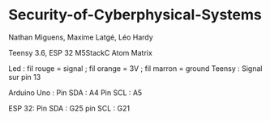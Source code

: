 # Security-of-Cyberphysical-Systems

Nathan Miguens, Maxime Latgé, Léo Hardy

Teensy 3.6, ESP 32 M5StackC Atom Matrix

Led : fil rouge = signal ; fil orange = 3V ; fil marron = ground
Teensy : Signal sur pin 13

Arduino Uno :
Pin SDA : A4
Pin SCL : A5

ESP 32:
Pin SDA : G25
pin SCL : G21
